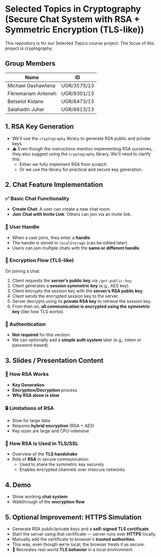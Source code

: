 # Selected Topics in Cryptography (Secure Chat System with RSA + Symmetric Encryption (TLS-like))

This repository is for our Selected Topics course project. The focus of this project is cryptography.

## Group Members

| Name               | ID            |
|--------------------|---------------|
| Michael Gashawtena  | UGR/3575/13   |
| Fikremariam Anteneh | UGR/9301/13   |
| Betselot Kidane     | UGR/8473/13   |
| Salahadin Juhar     | UGR/8613/13   |

## 1. RSA Key Generation

- We'll use the `cryptography` library to generate RSA public and private keys.
- ⚠️ Even though the instructions mention implementing RSA ourselves, they also suggest using the `cryptography` library. We'll need to clarify this:
  - Either we fully implement RSA from scratch
  - Or we use the library for practical and secure key generation.

## 2. Chat Feature Implementation

### ✅ Basic Chat Functionality

- **Create Chat**: A user can create a new chat room.
- **Join Chat with Invite Link**: Others can join via an invite link.

### 👤 User Handle

- When a user joins, they enter a **handle**.
- The handle is stored in `localStorage` (can be edited later).
- Users can join multiple chats with the **same or different handle**.

### 🔐 Encryption Flow (TLS-like)

On joining a chat:

1. Client requests the **server’s public key** via `/get-public-key`.
2. Client generates a **session symmetric key** (e.g., AES key).
3. Client encrypts the session key with the **server’s RSA public key**.
4. Client sends the encrypted session key to the server.
5. Server decrypts using its **private RSA key** to retrieve the session key.
6. From then on, **all communication is encrypted using the symmetric key** (like how TLS works).

### 🚫 Authentication

- **Not required** for this version.
- We can optionally add a **simple auth system** later (e.g., token or password-based).

## 3. Slides / Presentation Content

### 📜 How RSA Works

- **Key Generation**
- **Encryption/Decryption** process
- **Why RSA alone is slow**

### 🔒 Limitations of RSA

- Slow for large data
- Requires **hybrid encryption** (RSA + AES)
- Key sizes are large and CPU-intensive

### 📡 How RSA is Used in TLS/SSL

- Overview of the **TLS handshake**
- Role of **RSA** in secure communication:
  - Used to share the symmetric key securely
  - Enables encrypted channels over insecure networks

## 4. Demo

- Show working **chat system**
- Walkthrough of the **encryption flow**

## 5. Optional Improvement: HTTPS Simulation

- Generate RSA public/private keys and a **self-signed TLS certificate**.
- Start the server using that certificate — server runs over **HTTPS** locally.
- Manually add the certificate to browser's **trusted authorities**.
- This way, even though we’re local, the browser treats it as secure.
- 🔁 Recreates real-world **TLS behavior** in a local environment.
